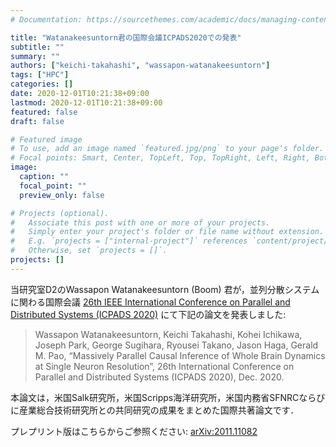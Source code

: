 ```yaml
---
# Documentation: https://sourcethemes.com/academic/docs/managing-content/

title: "Watanakeesuntorn君の国際会議ICPADS2020での発表"
subtitle: ""
summary: ""
authors: ["keichi-takahashi", "wassapon-watanakeesuntorn"]
tags: ["HPC"]
categories: []
date: 2020-12-01T10:21:38+09:00
lastmod: 2020-12-01T10:21:38+09:00
featured: false
draft: false

# Featured image
# To use, add an image named `featured.jpg/png` to your page's folder.
# Focal points: Smart, Center, TopLeft, Top, TopRight, Left, Right, BottomLeft, Bottom, BottomRight.
image:
  caption: ""
  focal_point: ""
  preview_only: false

# Projects (optional).
#   Associate this post with one or more of your projects.
#   Simply enter your project's folder or file name without extension.
#   E.g. `projects = ["internal-project"]` references `content/project/deep-learning/index.md`.
#   Otherwise, set `projects = []`.
projects: []
---
```


当研究室D2のWassapon Watanakeesuntorn (Boom) 君が，並列分散システムに関わる国際会議
[26th IEEE International Conference on Parallel and Distributed Systems (ICPADS 2020)](https://icpads2020.comp.polyu.edu.hk/index.html)
にて下記の論文を発表しました:

<!--more-->

> Wassapon Watanakeesuntorn, Keichi Takahashi, Kohei Ichikawa, Joseph Park,
> George Sugihara, Ryousei Takano, Jason Haga, Gerald M. Pao, “Massively
> Parallel Causal Inference of Whole Brain Dynamics at Single Neuron
> Resolution”, 26th International Conference on Parallel and Distributed
> Systems (ICPADS 2020), Dec. 2020.

本論文は，米国Salk研究所，米国Scripps海洋研究所，米国内務省SFNRCならびに産業総合技術研究所との共同研究の成果をまとめた国際共著論文です．

プレプリント版はこちらからご参照ください: [arXiv:2011.11082](https://arxiv.org/abs/2011.11082)
